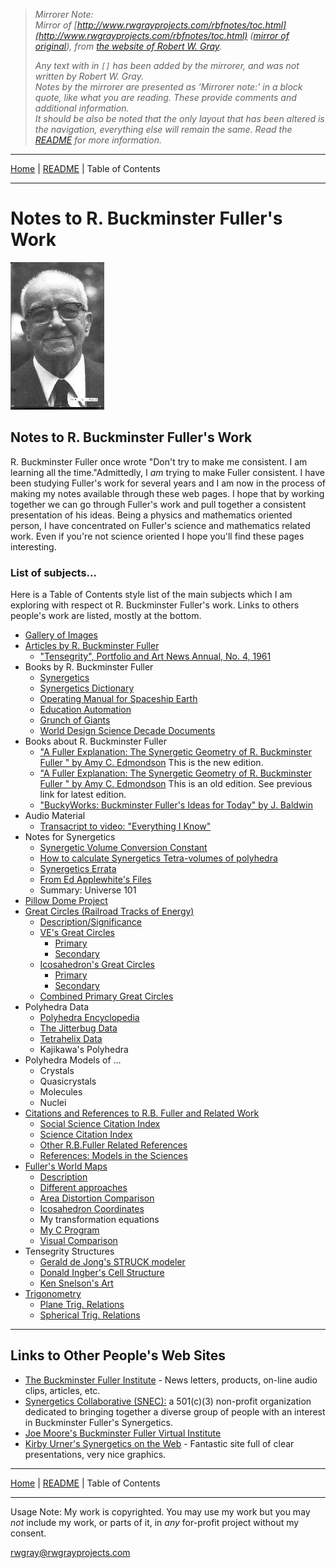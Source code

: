 <!-- Date: 7 January 2016 00:37:14 -->
<!-- Mirrored from www.rwgrayprojects.com/rbfnotes/toc.html by HTTrack Website Copier/3.x [XR&CO'2014], Wed, 06 Jan 2016 19:15:13 GMT -->

> *Mirrorer Note:*  
> *Mirror of [http://www.rwgrayprojects.com/rbfnotes/toc.html](http://www.rwgrayprojects.com/rbfnotes/toc.html) ([mirror of original](../../orginal/rbfnotes/toc.html "Notes to Fuller's World Maps")), from [the website of Robert W. Gray](http://www.rwgrayprojects.com/ "rwgrayprojects.com").*
>
> *Any text with in `[]` has been added by the mirrorer, and was not written by Robert W. Gray.*  
> *Notes by the mirrorer are presented as 'Mirrorer note:' in a block quote, like what you are reading. These provide comments and  additional information.*  
> *It should be also be noted that the only layout that has been altered is the navigation, everything else will remain the same.*
> *Read the [README](../../README.md "README.md") for more information.*

- - -

[Home](../REDME.md "Home") | [README](../../README.md "README.md") | Table of Contents

- - -

# Notes to R. Buckminster Fuller's Work

![](./images/buckminster_1.jpg)

## Notes to R. Buckminster Fuller's Work

R. Buckminster Fuller once wrote "Don't try to make me consistent. I am learning all the time."Admittedly, I *am* trying to make Fuller consistent. I have been studying Fuller's work for several years and I am now in the process of making my notes available through these web pages. I hope that by working together we can go through  Fuller's work and pull together a consistent presentation of his ideas. Being a physics and mathematics oriented person, I have concentrated on Fuller's science and mathematics related work. Even if you're not science oriented I hope you'll find these pages interesting. 

### List of subjects…

Here is a Table of Contents style list of the main subjects which I am exploring with respect ot R. Buckminster Fuller's work. Links to others people's work are listed, mostly at the bottom.

- [Gallery of Images](gallery/gallery1.html)
- [Articles by R. Buckminster Fuller](fpapers/articles.html)
    - ["Tensegrity", Portfolio and Art News Annual, No. 4, 1961](fpapers/tensegrity/tenseg01.html)
- Books by R. Buckminster Fuller
    - [Synergetics](../synergetics/synergetics.html)
    - [Synergetics Dictionary](../SynergeticsDictionary/SD.html)
    - [Operating Manual for Spaceship Earth](http://bfi.org/node/422)
    - [Education Automation](http://www.bfi.org/education_automation.htm)
    - [Grunch of Giants](http://bfi.org/node/406)
    - [World Design Science Decade Documents](http://bfi.org/our_programs/who_is_buckminster_fuller/design_science/design_science_decade/world_design_science_decade_documents_by_r_buckminst)
- Books about R. Buckminster Fuller
    - ["A Fuller Explanation: The Synergetic Geometry of R. Buckminster Fuller " by Amy C. Edmondson](http://books.google.com/books?id=F6n2dZJ1POwC&printsec=frontcover&dq=a+fuller+explanation&cd=1#v=onepage&q=&f=false) This is the new edition.
    - ["A Fuller Explanation: The Synergetic Geometry of R. Buckminster Fuller " by Amy C. Edmondson](http://www.angelfire.com/mt/marksomers/40.html) This is an old edition. See previous link for latest edition.
    - ["BuckyWorks: Buckminster Fuller's Ideas for Today" by J. Baldwin](http://www.thirteen.org/bucky/buckyworks.html)
- Audio Material
    - [Transacript to video: "Everything I Know"](http://bfi.org/our_programs/who_is_buckminster_fuller/online_resources/everything_i_know)
- Notes for Synergetics
    - [Synergetic Volume Conversion Constant](VolConstant/VolConstant.html)
    - [How to calculate Synergetics Tetra-volumes of polyhedra](SynVolCalc/SynVolCalc.pdf)
    - [Synergetics Errata](errata/grayer1.html)
    - [From Ed Applewhite's Files](errata/edapple1.html)
    - Summary: Universe 101
- [Pillow Dome Project](pillow/pillow.html)
- [Great Circles (Railroad Tracks of Energy)](greatc/greatc1.html)
    - [Description/Significance](greatc/greatc1.html)
    - [VE's Great Circles](greatc/gcvep.html)
        - [Primary](greatc/gcvep.html)
        - [Secondary](greatc/gcves.html)
    - [Icosahedron's Great Circles](greatc/gcicp.html)
        - [Primary](greatc/gcicp.html)
        - [Secondary](greatc/gcics.html)
    - [Combined Primary Great Circles](greatc/gcvip.html)
- Polyhedra Data
    - [Polyhedra Encyclopedia](polyhed/pindex.html)
    - [The Jitterbug Data](polyhed/jitterbug/jbCurve.html)
    - [Tetrahelix Data](helix/helix01.html)
    - Kajikawa's Polyhedra
- Polyhedra Models of ...
    - Crystals
    - Quasicrystals
    - Molecules
    - Nuclei
- [Citations and References to R.B. Fuller and Related Work](citation/grayct1.html)
    - [Social Science Citation Index](citation/grayct2.html)
    - [Science Citation Index](citation/grayct3.html)
    - [Other R.B.Fuller Related References](citation/grayct5.html)
    - [References: Models in the Sciences](citation/grayct4.html)
- [Fuller's World Maps](maps/graymap1.html)
    - [Description](maps/graymap2.html)
    - [Different approaches](maps/graymapa.html)
    - [Area Distortion Comparison](maps/graymap3.html)
    - [Icosahedron Coordinates](maps/graymap4.html)
    - My transformation equations
    - [My C Program](maps/graymap6.html)
    - [](maps/graymap6.html)[Visual Comparison](maps/graymap7.html)
-   Tensegrity Structures
    - [Gerald de Jong's STRUCK modeler](http://www.xs4all.nl/~gdj)
    - [Donald Ingber's Cell Structure](tensegrity/ingber.html)
    - [Ken Snelson's Art](http://www.kennethsnelson.net/)
-   [Trigonometry](trig/trig1.html)
    - [Plane Trig. Relations](trig/ptrig/trig.html)
    - [Spherical Trig. Relations](trig/strig/strig.html)

- - -

## Links to Other People's Web Sites

- [The Buckminster Fuller Institute](http://www.bfi.org/) - News letters, products, on-line audio clips, articles, etc.
- [Synergetics Collaborative (SNEC):](http://snec.synergeticists.org/) a 501(c)(3) non-profit organization dedicated to bringing together a diverse group of people with an interest in Buckminster Fuller's Synergetics.
- [Joe Moore's Buckminster Fuller Virtual Institute](http://www.buckminster.info/)
- [Kirby Urner's Synergetics on the Web](http://www.grunch.net/synergetics/index.html) - Fantastic site full of clear presentations, very nice graphics. 

- - -

[Home](../README.md "Home") | [README](../../README.md "README.md") | Table of Contents

- - -

Usage Note: My work is copyrighted. You may use my work but you may *not* include my work, or parts of it, in *any* for-profit project without my consent.

[rwgray@rwgrayprojects.com](mailto:rwgray@rwgrayprojects.com)
